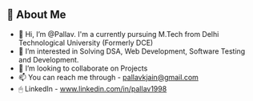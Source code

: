 
## 🚀 About Me
- 👋 Hi, I’m @Pallav. I'm a currently pursuing M.Tech from Delhi Technological University (Formerly DCE)
- 👀 I’m interested in Solving DSA, Web Development, Software Testing and Development.
- 💞️ I’m looking to collaborate on Projects
- 📫 You can reach me through - pallavkjain@gmail.com
- 🖱 LinkedIn - www.linkedin.com/in/pallav1998


<!---
Pallav9/Pallav9 is a ✨ special ✨ repository because its `README.md` (this file) appears on your GitHub profile.
You can click the Preview link to take a look at your changes.
--->
